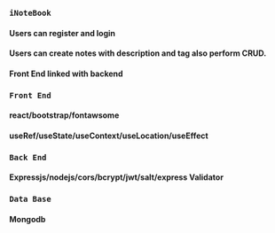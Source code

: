 
### `iNoteBook`
  #### Users can register and login
  #### Users can create notes with description and tag also perform CRUD.
  #### Front End linked with backend 
  
### `Front End`
  #### react/bootstrap/fontawsome
  #### useRef/useState/useContext/useLocation/useEffect
  
### `Back End`
  #### Expressjs/nodejs/cors/bcrypt/jwt/salt/express Validator

  
### `Data Base`
  #### Mongodb 
  

  
  



